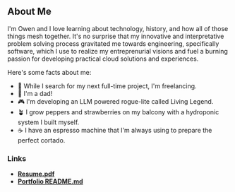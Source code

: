## About Me
I'm Owen and I love learning about technology, history, and how all of those things mesh together. It's no surprise that my innovative and interpretative problem solving process gravitated me towards engineering, specifically software, which I use to realize my entreprenurial visions
and fuel a burning passion for developing practical cloud solutions and experiences.

Here's some facts about me:
- 🔭 While I search for my next full-time project, I'm freelancing.
- 👶 I'm a dad!
- 🎮 I'm developing an LLM powered rogue-lite called Living Legend.
- 🪴 I grow peppers and strawberries on my balcony with a hydroponic system I built myself.
- ☕ I have an espresso machine that I'm always using to prepare the perfect cortado.

### Links
- **[Resume.pdf](./static/Owen%20Adrian%20-%20Resume.pdf)**
- **[Portfolio README.md](./READ2.md)**